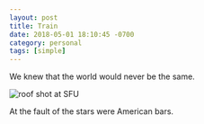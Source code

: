```yaml
---
layout: post
title: Train
date: 2018-05-01 18:10:45 -0700
category: personal
tags: [simple]
---
```


We knew that the world would never be the same.

![roof shot at SFU][roof]

At the fault of the stars were American bars.

[roof]: https://c1.staticflickr.com/1/957/40937807805_ac2f3a40de.jpg

